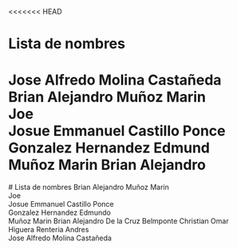 <<<<<<< HEAD
# Lista de nombres
Jose Alfredo Molina Castañeda  
Brian Alejandro Muñoz Marin  
Joe    
Josue Emmanuel Castillo Ponce      
Gonzalez Hernandez Edmund    
Muñoz Marin Brian Alejandro  
=======
﻿# Lista de nombres
Brian Alejandro Muñoz Marin  
Joe  
Josue Emmanuel Castillo Ponce      
Gonzalez Hernandez Edmundo  
Muñoz Marin Brian Alejandro 
De la Cruz Belmponte Christian Omar   
Higuera Renteria Andres  
Jose Alfredo Molina Castañeda  
